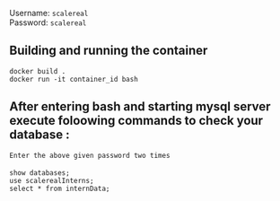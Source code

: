 Username: ```scalereal```<br>
Password: ```scalereal```

<h2>Building and running the container</h2>

```docker build .```<br>
```docker run -it container_id bash```<br>

## After entering bash and starting mysql server execute foloowing commands to check your database :
``` Enter the above given password two times ```<br><br>
```show databases;```<br>
```use scalerealInterns;```<br>
```select * from internData;```


